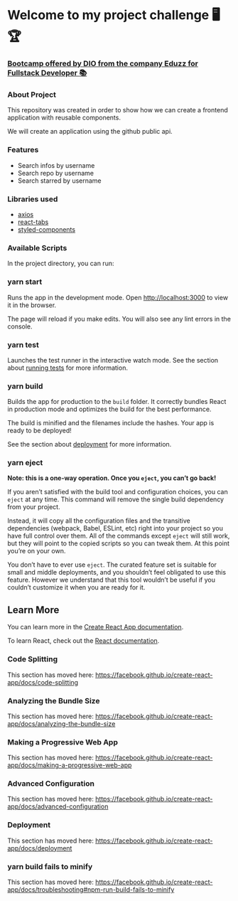 # Welcome to my project challenge :desktop_computer::trophy:

### <u>Bootcamp offered by DIO from the company Eduzz for Fullstack Developer :books:</u>

### About Project

This repository was created in order to show how we can create a frontend application with reusable components.

We will create an application using the github public api.

### Features

* Search infos by username
* Search repo by username
* Search starred by username

### Libraries used

* [axios](https://www.npmjs.com/package/axios)
* [react-tabs](https://www.npmjs.com/package/react-tabs)
* [styled-components](https://styled-components.com/)

### Available Scripts

In the project directory, you can run:

### yarn start

Runs the app in the development mode.
Open [http://localhost:3000](http://localhost:3000/) to view it in the browser.

The page will reload if you make edits.
You will also see any lint errors in the console.



### yarn test

Launches the test runner in the interactive watch mode.
See the section about [running tests](https://facebook.github.io/create-react-app/docs/running-tests) for more information.



### yarn build

Builds the app for production to the `build` folder.
It correctly bundles React in production mode and optimizes the build for the best performance.

The build is minified and the filenames include the hashes.
Your app is ready to be deployed!

See the section about [deployment](https://facebook.github.io/create-react-app/docs/deployment) for more information.



### yarn eject

**Note: this is a one-way operation. Once you `eject`, you can’t go back!**

If you aren’t satisfied with the build tool and configuration choices, you can `eject` at any time. This command will remove the single build dependency from your project.

Instead, it will copy all the configuration files and the transitive dependencies (webpack, Babel, ESLint, etc) right into your project so you have full control over them. All of the commands except `eject` will still work, but they will point to the copied scripts so you can tweak them. At this point you’re on your own.

You don’t have to ever use `eject`. The curated feature set is suitable for small and middle deployments, and you shouldn’t feel obligated to use this feature. However we understand that this tool wouldn’t be useful if you couldn’t customize it when you are ready for it.



## Learn More

You can learn more in the [Create React App documentation](https://facebook.github.io/create-react-app/docs/getting-started).

To learn React, check out the [React documentation](https://reactjs.org/).



### Code Splitting

This section has moved here: https://facebook.github.io/create-react-app/docs/code-splitting



### Analyzing the Bundle Size

This section has moved here: https://facebook.github.io/create-react-app/docs/analyzing-the-bundle-size

### Making a Progressive Web App

This section has moved here: https://facebook.github.io/create-react-app/docs/making-a-progressive-web-app

### Advanced Configuration

This section has moved here: https://facebook.github.io/create-react-app/docs/advanced-configuration

### Deployment

This section has moved here: https://facebook.github.io/create-react-app/docs/deployment

### yarn build fails to minify

This section has moved here: https://facebook.github.io/create-react-app/docs/troubleshooting#npm-run-build-fails-to-minify

